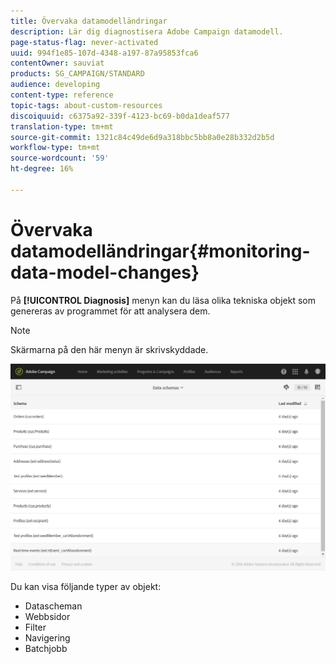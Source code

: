 ```yaml
---
title: Övervaka datamodelländringar
description: Lär dig diagnostisera Adobe Campaign datamodell.
page-status-flag: never-activated
uuid: 994f1e85-107d-4348-a197-87a95853fca6
contentOwner: sauviat
products: SG_CAMPAIGN/STANDARD
audience: developing
content-type: reference
topic-tags: about-custom-resources
discoiquuid: c6375a92-339f-4123-bc69-b0da1deaf577
translation-type: tm+mt
source-git-commit: 1321c84c49de6d9a318bbc5bb8a0e28b332d2b5d
workflow-type: tm+mt
source-wordcount: '59'
ht-degree: 16%

---
```



# Övervaka datamodelländringar{#monitoring-data-model-changes}

På **[!UICONTROL Diagnosis]** menyn kan du läsa olika tekniska objekt som genereras av programmet för att analysera dem.

>[!NOTE]
>
>Skärmarna på den här menyn är skrivskyddade.

![](assets/diagnostic.png)

Du kan visa följande typer av objekt:

* Datascheman
* Webbsidor
* Filter
* Navigering
* Batchjobb

